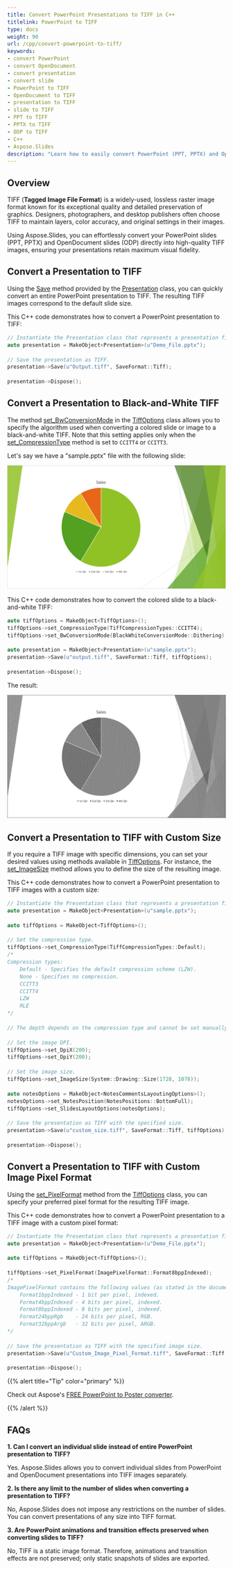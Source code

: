 ```yaml
---
title: Convert PowerPoint Presentations to TIFF in C++
titlelink: PowerPoint to TIFF
type: docs
weight: 90
url: /cpp/convert-powerpoint-to-tiff/
keywords:
- convert PowerPoint
- convert OpenDocument
- convert presentation
- convert slide
- PowerPoint to TIFF
- OpenDocument to TIFF
- presentation to TIFF
- slide to TIFF
- PPT to TIFF
- PPTX to TIFF
- ODP to TIFF
- C++
- Aspose.Slides
description: "Learn how to easily convert PowerPoint (PPT, PPTX) and OpenDocument (ODP) presentations to high-quality TIFF images using Aspose.Slides for C++. Step-by-step guide with code examples included."
---
```


## **Overview**

TIFF (**Tagged Image File Format**) is a widely-used, lossless raster image format known for its exceptional quality and detailed preservation of graphics. Designers, photographers, and desktop publishers often choose TIFF to maintain layers, color accuracy, and original settings in their images.

Using Aspose.Slides, you can effortlessly convert your PowerPoint slides (PPT, PPTX) and OpenDocument slides (ODP) directly into high-quality TIFF images, ensuring your presentations retain maximum visual fidelity.

## **Convert a Presentation to TIFF**

Using the [Save](https://reference.aspose.com/slides/cpp/aspose.slides/presentation/save/) method provided by the [Presentation](https://reference.aspose.com/slides/cpp/aspose.slides/presentation/) class, you can quickly convert an entire PowerPoint presentation to TIFF. The resulting TIFF images correspond to the default slide size.

This C++ code demonstrates how to convert a PowerPoint presentation to TIFF:

```cpp
// Instantiate the Presentation class that represents a presentation file (PPT, PPTX, ODP, etc.).
auto presentation = MakeObject<Presentation>(u"Demo_File.pptx");

// Save the presentation as TIFF.
presentation->Save(u"Output.tiff", SaveFormat::Tiff);

presentation->Dispose();
```

## **Convert a Presentation to Black-and-White TIFF**

The method [set_BwConversionMode](https://reference.aspose.com/slides/cpp/aspose.slides.export/tiffoptions/set_bwconversionmode/) in the [TiffOptions](https://reference.aspose.com/slides/cpp/aspose.slides.export/tiffoptions/) class allows you to specify the algorithm used when converting a colored slide or image to a black-and-white TIFF. Note that this setting applies only when the [set_CompressionType](https://reference.aspose.com/slides/cpp/aspose.slides.export/tiffoptions/set_compressiontype/) method is set to `CCITT4` or `CCITT3`.

Let's say we have a "sample.pptx" file with the following slide:

![A presentation slide](slide_black_and_white.png)

This C++ code demonstrates how to convert the colored slide to a black-and-white TIFF:

```cpp
auto tiffOptions = MakeObject<TiffOptions>();
tiffOptions->set_CompressionType(TiffCompressionTypes::CCITT4);
tiffOptions->set_BwConversionMode(BlackWhiteConversionMode::Dithering);

auto presentation = MakeObject<Presentation>(u"sample.pptx");
presentation->Save(u"output.tiff", SaveFormat::Tiff, tiffOptions);

presentation->Dispose();
```

The result:

![Black-and-White TIFF](TIFF_black_and_white.png)

## **Convert a Presentation to TIFF with Custom Size**

If you require a TIFF image with specific dimensions, you can set your desired values using methods available in [TiffOptions](https://reference.aspose.com/slides/cpp/aspose.slides.export/tiffoptions/). For instance, the [set_ImageSize](https://reference.aspose.com/slides/cpp/aspose.slides.export/tiffoptions/set_imagesize/) method allows you to define the size of the resulting image.

This C++ code demonstrates how to convert a PowerPoint presentation to TIFF images with a custom size:

```cpp
// Instantiate the Presentation class that represents a presentation file (PPT, PPTX, ODP, etc.).
auto presentation = MakeObject<Presentation>(u"sample.pptx");

auto tiffOptions = MakeObject<TiffOptions>();

// Set the compression type.
tiffOptions->set_CompressionType(TiffCompressionTypes::Default);
/*
Compression types:
    Default - Specifies the default compression scheme (LZW).
    None - Specifies no compression.
    CCITT3
    CCITT4
    LZW
    RLE
*/

// The depth depends on the compression type and cannot be set manually.

// Set the image DPI.
tiffOptions->set_DpiX(200);
tiffOptions->set_DpiY(200);

// Set the image size.
tiffOptions->set_ImageSize(System::Drawing::Size(1728, 1078));

auto notesOptions = MakeObject<NotesCommentsLayoutingOptions>();
notesOptions->set_NotesPosition(NotesPositions::BottomFull);
tiffOptions->set_SlidesLayoutOptions(notesOptions);

// Save the presentation as TIFF with the specified size.
presentation->Save(u"custom_size.tiff", SaveFormat::Tiff, tiffOptions);

presentation->Dispose();
```

## **Convert a Presentation to TIFF with Custom Image Pixel Format**

Using the [set_PixelFormat](https://reference.aspose.com/slides/cpp/aspose.slides.export/tiffoptions/set_pixelformat/) method from the [TiffOptions](https://reference.aspose.com/slides/cpp/aspose.slides.export/tiffoptions/) class, you can specify your preferred pixel format for the resulting TIFF image.

This C++ code demonstrates how to convert a PowerPoint presentation to a TIFF image with a custom pixel format:

```cpp
// Instantiate the Presentation class that represents a presentation file (PPT, PPTX, ODP, etc.).
auto presentation = MakeObject<Presentation>(u"Demo_File.pptx");

auto tiffOptions = MakeObject<TiffOptions>();

tiffOptions->set_PixelFormat(ImagePixelFormat::Format8bppIndexed);
/*
ImagePixelFormat contains the following values (as stated in the documentation):
    Format1bppIndexed - 1 bit per pixel, indexed.
    Format4bppIndexed - 4 bits per pixel, indexed.
    Format8bppIndexed - 8 bits per pixel, indexed.
    Format24bppRgb    - 24 bits per pixel, RGB.
    Format32bppArgb   - 32 bits per pixel, ARGB.
*/

// Save the presentation as TIFF with the specified image size.
presentation->Save(u"Custom_Image_Pixel_Format.tiff", SaveFormat::Tiff, tiffOptions);

presentation->Dispose();
```

{{% alert title="Tip" color="primary" %}}

Check out Aspose's [FREE PowerPoint to Poster converter](https://products.aspose.app/slides/conversion/convert-ppt-to-poster-online).

{{% /alert %}}

## **FAQs**

**1. Can I convert an individual slide instead of entire PowerPoint presentation to TIFF?**

Yes. Aspose.Slides allows you to convert individual slides from PowerPoint and OpenDocument presentations into TIFF images separately.

**2. Is there any limit to the number of slides when converting a presentation to TIFF?**

No, Aspose.Slides does not impose any restrictions on the number of slides. You can convert presentations of any size into TIFF format.

**3. Are PowerPoint animations and transition effects preserved when converting slides to TIFF?**

No, TIFF is a static image format. Therefore, animations and transition effects are not preserved; only static snapshots of slides are exported.
